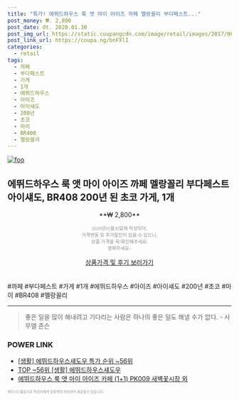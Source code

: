 ```yaml
--- 
title: "특가! 에뛰드하우스 룩 앳 마이 아이즈 까페 멜랑꼴리 부다페스트..." 
post_money: ₩. 2,800 
post_date: dt. 2020.01.30 
post_img_url: https://static.coupangcdn.com/image/retail/images/2017/06/27/16/1/0b5a00a9-65fe-4192-980c-30621c8d8269.jpg 
post_link_url: https://coupa.ng/bnFXlI 
categories: 
  - retail 
tags: 
  - 까페 
  - 부다페스트 
  - 가게 
  - 1개 
  - 에뛰드하우스 
  - 아이즈 
  - 아이섀도 
  - 200년 
  - 초코 
  - 마이 
  - BR408 
  - 멜랑꼴리 
--- 
```

[![foo](https://static.coupangcdn.com/image/retail/images/2017/06/27/16/1/0b5a00a9-65fe-4192-980c-30621c8d8269.jpg)](https://coupa.ng/bnFXlI) 

## 에뛰드하우스 룩 앳 마이 아이즈 까페 멜랑꼴리 부다페스트 아이섀도, BR408 200년 된 초코 가게, 1개 
<p style="text-align: center;">**₩ 2,800**</p> 
<p style="text-align: center;"><span style="color: #898c8f; font-family: Georgia,Times,serif; font-size: 0.75em;">2020년01월30일에 작성되어, <br>가격변동 및 추가할인이 있을 수 있으니,<br> 상품 가격을 꼭!확인해주세요.<br>행복하세요~</span> 
</p>	 
<div markdown="0" style="text-align: center;"><a href="https://coupa.ng/bnFXlI" class="btn btn--success">상품가격 및 후기 보러가기</a></div> 
<br><br> 
  #까페 #부다페스트 #가게 #1개 #에뛰드하우스 #아이즈 #아이섀도 #200년 #초코 #마이 #BR408 #멜랑꼴리 
<hr> 

> 좋은 일을 많이 해내려고 기다리는 사람은 하나의 좋은 일도 해낼 수가 없다. - 사무엘 존슨 


### POWER LINK

* <a href="https://blog.naver.com/sakai111/221789602489" target="_blank"> [생활] 에뛰드하우스섀도우 특가 순위 ~56위</a>
* <a href="https://blog.naver.com/an0733/221789602495" target="_blank"> TOP ~56위 [생활] 에뛰드하우스섀도우</a>
* <a href="https://blog.naver.com/fasyy4321/221789914925" target="_blank">에뛰드하우스 룩 앳 마이 아이즈 카페 (1+1) PK009 새벽꽃시장 외</a>

<span style="color: #898c8f; font-family: Georgia,Times,serif; font-size: 0.55em;">파트너스활동으로 작성자에게 일정액의 커미션이 제공될수 있습니다.</span> 
